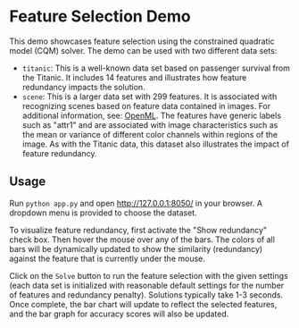 # Feature Selection Demo

This demo showcases feature selection using the constrained quadratic model
(CQM) solver.  The demo can be used with two different data sets:

- `titanic`: This is a well-known data set based on passenger survival from the
  Titanic.  It includes 14 features and illustrates how feature redundancy
  impacts the solution.
- `scene`: This is a larger data set with 299 features.  It is associated with
  recognizing scenes based on feature data contained in images.  For additional
  information, see:
  [OpenML](https://www.openml.org/search?type=data&sort=runs&id=312&status=active).
  The features have generic labels such as "attr1" and are associated with image
  characteristics such as the mean or variance of different color channels
  within regions of the image.  As with the Titanic data, this dataset also
  illustrates the impact of feature redundancy.

## Usage

Run `python app.py` and open http://127.0.0.1:8050/ in your browser.  A
dropdown menu is provided to choose the dataset.

To visualize feature redundancy, first activate the "Show redundancy" check box.
Then hover the mouse over any of the bars.  The colors of all bars will be
dynamically updated to show the similarity (redundancy) against the feature that
is currently under the mouse.

Click on the `Solve` button to run the feature selection with the given settings
(each data set is initialized with reasonable default settings for the number of
features and redundancy penalty).  Solutions typically take 1-3 seconds.  Once
complete, the bar chart will update to reflect the selected features, and the
bar graph for accuracy scores will also be updated.
